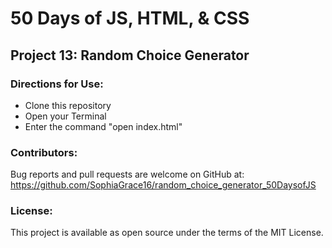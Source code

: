 # 50 Days of JS, HTML, & CSS 
## Project 13: Random Choice Generator

### Directions for Use:

* Clone this repository
* Open your Terminal
* Enter the command "open index.html"

### Contributors:

Bug reports and pull requests are welcome on GitHub at:
https://github.com/SophiaGrace16/random_choice_generator_50DaysofJS

### License:

This project is  available as open source under the terms of the MIT License.
